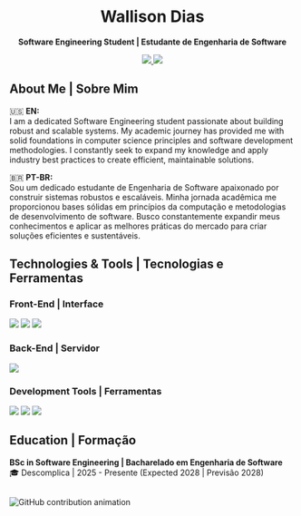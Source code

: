 <h1 align="center">Wallison Dias</h1>
<p align="center">
  <strong>Software Engineering Student | Estudante de Engenharia de Software</strong>
</p>

<p align="center">
  <a href="mailto:wallisonjuniodias@outlook.com">
    <img src="https://img.shields.io/badge/Outlook-0078D4?style=for-the-badge&logo=microsoft-outlook&logoColor=white"/>
  </a>
  <a href="https://linkedin.com/in/wallison">
    <img src="https://img.shields.io/badge/LinkedIn-0077B5?style=for-the-badge&logo=linkedin&logoColor=white"/>
  </a>
</p>

##

## About Me | Sobre Mim

🇺🇸 **EN:**  
I am a dedicated Software Engineering student passionate about building robust and scalable systems. My academic journey has provided me with solid foundations in computer science principles and software development methodologies. I constantly seek to expand my knowledge and apply industry best practices to create efficient, maintainable solutions.

🇧🇷 **PT-BR:**  
Sou um dedicado estudante de Engenharia de Software apaixonado por construir sistemas robustos e escaláveis. Minha jornada acadêmica me proporcionou bases sólidas em princípios da computação e metodologias de desenvolvimento de software. Busco constantemente expandir meus conhecimentos e aplicar as melhores práticas do mercado para criar soluções eficientes e sustentáveis.

##

## Technologies & Tools | Tecnologias e Ferramentas

### Front-End | Interface
<p>
  <img src="https://img.shields.io/badge/HTML5-E34F26?style=for-the-badge&logo=html5&logoColor=white"/>
  <img src="https://img.shields.io/badge/CSS3-1572B6?style=for-the-badge&logo=css3&logoColor=white"/>
  <img src="https://img.shields.io/badge/JavaScript-F7DF1E?style=for-the-badge&logo=javascript&logoColor=black"/>
</p>

### Back-End | Servidor
<p>
  <img src="https://img.shields.io/badge/Java-007396?style=for-the-badge&logo=java&logoColor=white"/>
</p>

### Development Tools | Ferramentas
<p>
  <img src="https://img.shields.io/badge/Git-F05032?style=for-the-badge&logo=git&logoColor=white"/>
  <img src="https://img.shields.io/badge/VS_Code-007ACC?style=for-the-badge&logo=visual-studio-code&logoColor=white"/>
  <img src="https://img.shields.io/badge/GitHub-181717?style=for-the-badge&logo=github&logoColor=white"/>
</p>

##

## Education | Formação
**BSc in Software Engineering | Bacharelado em Engenharia de Software**  
🎓 Descomplica | 2025 - Presente (Expected 2028 | Previsão 2028)  

##

<picture>
  <source media="(prefers-color-scheme: dark)" srcset="https://wallicode.github.io/grid-snake-dark.svg" />
  <source media="(prefers-color-scheme: light)" srcset="https://wallicode.github.io/grid-snake-light.svg" />
  <img alt="GitHub contribution animation" src="https://wallicode.github.io/grid-snake.svg" />
</picture>

